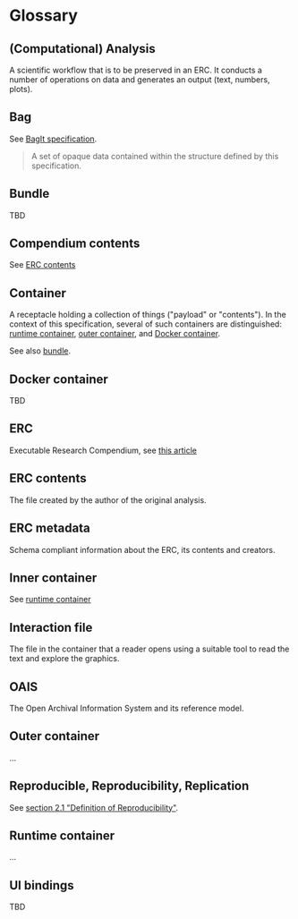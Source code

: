# Glossary

## (Computational) Analysis

A scientific workflow that is to be preserved in an ERC. It conducts a number of operations on data and generates an output (text, numbers, plots).

## Bag

See [BagIt specification](https://tools.ietf.org/html/draft-kunze-bagit).

> A set of opaque data contained within the structure defined by this specification.

## Bundle

TBD
<!-- RO Bundle?! -->

## Compendium contents

See [ERC contents](#erc-contents)

## Container

A receptacle holding a collection of things ("payload" or "contents"). In the context of this specification, several of such containers are distinguished: [runtime container](#runtime-container), [outer container](#outer-container), and [Docker container](#docker-container).

See also [bundle](#bundle).

## Docker container

TBD

## ERC

Executable Research Compendium, see [this article](https://doi.org/10.1045/january2017-nuest)

## ERC contents

The file created by the author of the original analysis.

## ERC metadata

Schema compliant information about the ERC, its contents and creators.

## Inner container

See [runtime container](#runtime-container)

## Interaction file

The file in the container that a reader opens using a suitable tool to read the text and explore the graphics.

## OAIS

The Open Archival Information System and its reference model.

## Outer container

...

## Reproducible, Reproducibility, Replication

See [section 2.1 "Definition of Reproducibility"](https://doi.org/10.1045/january2017-nuest).

## Runtime container

...

## UI bindings

TBD
